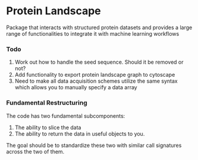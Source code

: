 # Protein Landscape

Package that interacts with structured protein datasets and provides a large
range of functionalities to integrate it with machine learning workflows

### Todo

1. Work out how to handle the seed sequence. Should it be removed or not?
2. Add functionality to export protein landscape graph to cytoscape
3. Need to make all data acquisition schemes utilize the same syntax which allows you to manually specify a data array

### Fundamental Restructuring

The code has two fundamental subcomponents:
1.   The ability to slice the data
2.   The ability to return the data in useful objects to you.

The goal should be to standardize these two with similar call signatures across the two of them.

